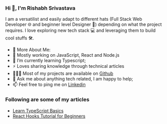 ### Hi 👋, I'm Rishabh Srivastava


I am a versatilist and easily adapt to different hats (Full Stack Web Developer 🌐 and  beginner level Designer 🎨) depending on what the project requires. I love exploring new tech stack 💻 and leveraging them to build cool stuffs 🛠️.


* 🧐 More About Me:
* 🔭 Mostly working on JavaScript, React and Node.js
* 🌱 I’m currently learning Typescript;
* ⚡ Loves sharing knowledge through technical articles
* 👨🏻‍💻   Most of my projects are available on [Github](https://github.com/rishsri?tab=repositories)
* 💬 Ask me about anything tech related, I am happy to help;
* 📫 Feel free to ping me on [Linkedin](https://www.linkedin.com/in/rishabh-srivastava-020725181/)

### Following are some of my articles

* [Learn TypeScript Basics ](https://rishabhsri735.medium.com/learn-typescript-basics-a601c8843fde)
* [React Hooks Tutorial for Beginners](https://rishabhsri735.medium.com/react-hooks-tutorial-for-beginners-adadd9bae825)
